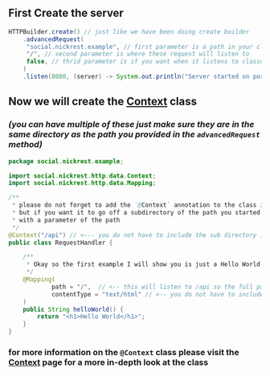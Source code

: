 ## First Create the server
```java
HTTPBuilder.create() // just like we have been doing create builder
    .advancedRequest(
     "social.nickrest.example", // first parameter is a path in your classpath which leads to a directory of classes that handle requests
     "/", // second parameter is where these request will listen to
     false, // thrid parameter is if you want when it listens to classes to listen to sub paths (recursively)
    )
    .listen(8080, (server) -> System.out.println("Server started on port " + server.getPort())); /// then ovbiously start the server
```

## Now we will create the [Context](../context) class 
### *(you can have multiple of these just make sure they are in the same directory as the path you provided in the `advancedRequest` method)*

```java
package social.nickrest.example;

import social.nickrest.http.data.Context;
import social.nickrest.http.data.Mapping;

/**
 * please do not forget to add the `@Context` annotation to the class it tells the builder to look at this class
 * but if you want it to go off a subdirectory of the path you started listening to you can use the `@Context` annotation 
 * with a parameter of the path
 */
@Context("/api") // <--- you do not have to include the sub directory in the path the default is the root
public class RequestHandler {

    /**
     * Okay so the first example I will show you is just a Hello World application
     */
    @Mapping(
            path = "/",  // <-- this will listen to /api so the full path will be /api sense I just listened to the root directory in #advancedRequest
            contentType = "text/html" // <-- you do not have to include this the default is `text/plain` but I am trying to return html
    )
    public String helloWorld() {
        return "<h1>Hello World</h1>";
    }
}
```
### for more information on the `@Context` class please visit the [Context](../context) page for a more in-depth look at the class